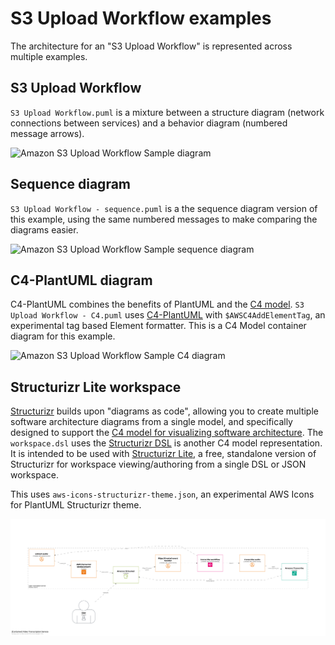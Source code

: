 # S3 Upload Workflow examples

The architecture for an "S3 Upload Workflow" is represented across multiple examples.

## S3 Upload Workflow

`S3 Upload Workflow.puml` is a mixture between a structure diagram (network connections between services) and a behavior diagram (numbered message arrows).


![Amazon S3 Upload Workflow Sample diagram](http://www.plantuml.com/plantuml/proxy?idx=0&src=https%3A%2F%2Fraw.githubusercontent.com%2Fawslabs%2Faws-icons-for-plantuml%2Fv19.0%2Fexamples%2Fs3-upload-workflow%2FS3%2520Upload%2520Workflow.puml)

## Sequence diagram

`S3 Upload Workflow - sequence.puml` is a the sequence diagram version of this example, using the same numbered messages to make comparing the diagrams easier.

![Amazon S3 Upload Workflow Sample sequence diagram](http://www.plantuml.com/plantuml/proxy?idx=0&src=https%3A%2F%2Fraw.githubusercontent.com%2Fawslabs%2Faws-icons-for-plantuml%2Fv19.0%2Fexamples%2Fs3-upload-workflow%2FS3%2520Upload%2520Workflow%2520-%2520sequence.puml)

## C4-PlantUML diagram

C4-PlantUML combines the benefits of PlantUML and the [C4 model](https://c4model.com/). `S3 Upload Workflow - C4.puml` uses [C4-PlantUML](https://github.com/plantuml-stdlib/C4-PlantUML) with `$AWSC4AddElementTag`, an experimental tag based Element formatter.  This is a C4 Model container diagram for this example.

![Amazon S3 Upload Workflow Sample C4 diagram](http://www.plantuml.com/plantuml/proxy?idx=0&src=https%3A%2F%2Fraw.githubusercontent.com%2Fawslabs%2Faws-icons-for-plantuml%2Fv19.0%2Fexamples%2Fs3-upload-workflow%2FS3%2520Upload%2520Workflow%2520-%2520C4.puml)

## Structurizr Lite workspace

[Structurizr](https://structurizr.com/) builds upon "diagrams as code", allowing you to create multiple software architecture diagrams from a single model, and specifically designed to support the [C4 model for visualizing software architecture](https://c4model.com/). The `workspace.dsl` uses the [Structurizr DSL](https://github.com/structurizr/dsl) is another C4 model representation. It is intended to be used with [Structurizr Lite](https://structurizr.com/help/lite), a free, standalone version of Structurizr for workspace viewing/authoring from a single DSL or JSON workspace.

This uses `aws-icons-structurizr-theme.json`, an experimental AWS Icons for PlantUML Structurizr theme.

![Container diagram](structurizr-1-Container-001.png)
